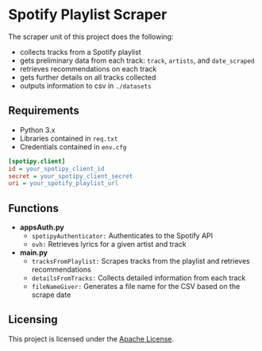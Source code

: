 # Spotify Playlist Scraper

The scraper unit of this project does the following:

+ collects tracks from a Spotify playlist
+ gets preliminary data from each track: `track`, `artists`, and `date_scraped`
+ retrieves recommendations on each track
+ gets further details on all tracks collected
+ outputs information to csv in `./datasets`

## Requirements
+ Python 3.x
+ Libraries contained in `req.txt`
+ Credentials contained in `env.cfg`
```ini
[spotipy.client]
id = your_spotipy_client_id
secret = your_spotipy_client_secret
uri = your_spotify_playlist_url
```

## Functions
+ **appsAuth.py**
    + `spotipyAuthenticator:` Authenticates to the Spotify API
    + `ovh:` Retrieves lyrics for a given artist and track
+ **main.py**
    + `tracksFromPlaylist:` Scrapes tracks from the playlist and retrieves recommendations
    + `detailsFromTracks:` Collects detailed information from each track
    + `fileNameGiver:` Generates a file name for the CSV based on the scrape date

## Licensing
This project is licensed under the [Apache License](https://www.apache.org/licenses/LICENSE-2.0).
